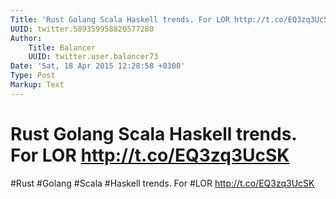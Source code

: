 ```yaml
---
Title: 'Rust Golang Scala Haskell trends. For LOR http://t.co/EQ3zq3UcSK'
UUID: twitter.589359958820577280
Author:
    Title: Balancer
    UUID: twitter.user.balancer73
Date: 'Sat, 18 Apr 2015 12:28:58 +0300'
Type: Post
Markup: Text
---
```


# Rust Golang Scala Haskell trends. For LOR http://t.co/EQ3zq3UcSK

#Rust #Golang #Scala #Haskell trends. For #LOR
http://t.co/EQ3zq3UcSK